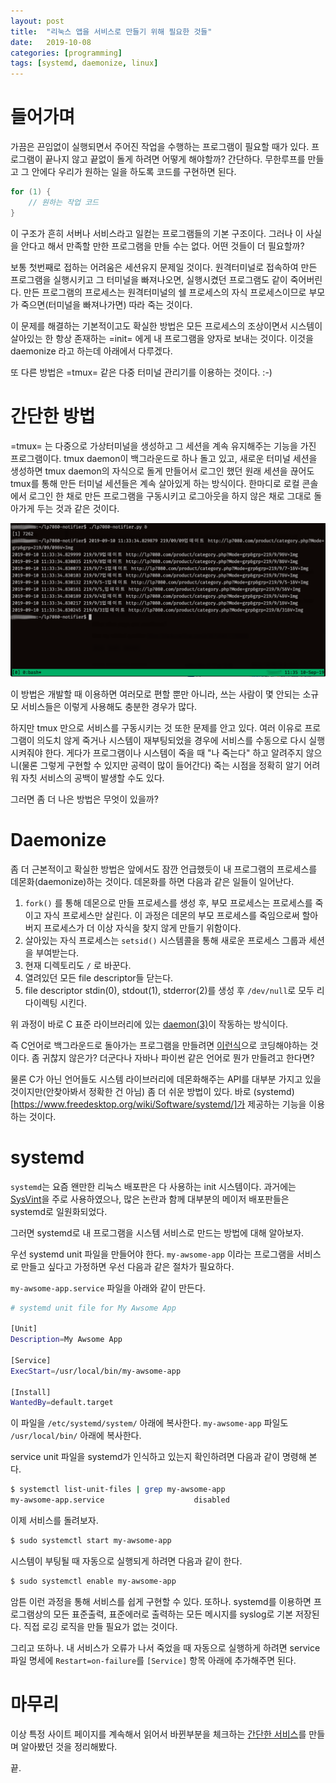```yaml
---
layout: post
title:  "리눅스 앱을 서비스로 만들기 위해 필요한 것들"
date:   2019-10-08
categories: [programming]
tags: [systemd, daemonize, linux]
---
```


# 들어가며

가끔은 끈임없이 실행되면서 주어진 작업을 수행하는 프로그램이 필요할
때가 있다. 프로그램이 끝나지 않고 끝없이 돌게 하려면 어떻게 해야할까?
간단하다. 무한루프를 만들고 그 안에다 우리가 원하는 일을 하도록 코드를
구현하면 된다.

```c
for (1) {
	// 원하는 작업 코드
}
```

이 구조가 흔히 서버나 서비스라고 일컫는 프로그램들의 기본
구조이다. 그러나 이 사실을 안다고 해서 만족할 만한 프로그램을
만들 수는 없다. 어떤 것들이 더 필요할까?


보통 첫번째로 접하는 어려움은 세션유지 문제일 것이다. 원격터미널로
접속하여 만든 프로그램을 실행시키고 그 터미널을 빠져나오면, 실행시켰던
프로그램도 같이 죽어버린다. 만든 프로그램의 프로세스는 원격터미널의 쉘
프로세스의 자식 프로세스이므로 부모가 죽으면(터미널을 빠져나가면) 따라
죽는 것이다.

이 문제를 해결하는 기본적이고도 확실한 방법은 모든 프로세스의
조상이면서 시스템이 살아있는 한 항상 존재하는 =init= 에게 내
프로그램을 양자로 보내는 것이다. 이것을 daemonize 라고 하는데 아래에서
다루겠다.

또 다른 방법은 =tmux= 같은 다중 터미널 관리기를 이용하는 것이다. :-)


# 간단한 방법

=tmux= 는 다중으로 가상터미널을 생성하고 그 세션을 계속 유지해주는
기능을 가진 프로그램이다. tmux daemon이 백그라운드로 하나 돌고 있고,
새로운 터미널 세션을 생성하면 tmux daemon의 자식으로 돌게 만들어서
로그인 했던 원래 세션을 끊어도 tmux를 통해 만든 터미널 세션들은 계속
살아있게 하는 방식이다. 한마디로 로컬 콘솔에서 로그인 한 채로 만든
프로그램을 구동시키고 로그아웃을 하지 않은 채로 그대로 돌아가게 두는
것과 같은 것이다.

![tmux 안에서 프로그램을 구통시킨 화면](/assets/running-app-within-tmux.png)

이 방법은 개발할 때 이용하면 여러모로 편할 뿐만 아니라, 쓰는 사람이 몇
안되는 소규모 서비스들은 이렇게 사용해도 충분한 경우가 많다.

하지만 tmux 만으로 서비스를 구동시키는 것 또한 문제를 안고 있다. 여러
이유로 프로그램이 의도치 않게 죽거나 시스템이 재부팅되었을 경우에
서비스를 수동으로 다시 실행시켜줘야 한다. 게다가 프로그램이나 시스템이
죽을 때 "나 죽는다" 하고 알려주지 않으니(물론 그렇게 구현할 수 있지만
공력이 많이 들어간다) 죽는 시점을 정확히 알기 어려워 자칫 서비스의
공백이 발생할 수도 있다.

그러면 좀 더 나은 방법은 무엇이 있을까?

# Daemonize

좀 더 근본적이고 확실한 방법은 앞에서도 잠깐 언급했듯이 내 프로그램의
프로세스를 데몬화(daemonize)하는 것이다. 데몬화를 하면 다음과 같은 일들이 일어난다.

1. `fork()` 를 통해 데몬으로 만들 프로세스를 생성 후, 부모 프로세스는
   프로세스를 죽이고 자식 프로세스만 살린다. 이 과정은 데몬의 부모
   프로세스를 죽임으로써 할아버지 프로세스가 더 이상 자식을 찾지 않게 만들기 위함이다.
2. 살아있는 자식 프로세스는 `setsid()` 시스템콜을 통해 새로운 프로세스 그룹과 세션을 부여받는다.
3. 현재 디렉토리도 `/` 로 바꾼다.
4. 열려있던 모든 file descriptor들 닫는다.
5. file descriptor stdin(0), stdout(1), stderror(2)를 생성 후 `/dev/null`로 모두 리다이렉팅 시킨다.

위 과정이 바로 C 표준 라이브러리에 있는 [daemon(3)](https://linux.die.net/man/3/daemon)이 작동하는 방식이다.

즉 C언어로 백그라운드로 돌아가는 프로그램을 만들려면 [이런식](https://gist.github.com/copyninja/1033862)으로
코딩해야하는 것이다. 좀 귀찮지 않은가? 더군다나 자바나 파이썬 같은 언어로 뭔가 만들려고 한다면?

물론 C가 아닌 언어들도 시스템 라이브러리에 데몬화해주는 API를 대부분
가지고 있을 것이지만(안찾아봐서 정확한 건 아님) 좀 더 쉬운 방법이 있다. 
바로 (systemd)[https://www.freedesktop.org/wiki/Software/systemd/]가 제공하는 기능을 이용하는 것이다.


# systemd

`systemd`는 요즘 왠만한 리눅스 배포판은 다 사용하는 init
시스템이다. 과거에는
[SysVint](https://wiki.archlinux.org/index.php/SysVinit)을 주로
사용하였으나, 많은 논란과 함께 대부분의 메이저 배포판들은 systemd로
일원화되었다.

그러면 systemd로 내 프로그램을 시스템 서비스로 만드는 방법에 대해 알아보자.

우선 systemd unit 파일을 만들어야 한다. `my-awsome-app` 이라는 프로그램을 서비스로 만들고 싶다고 가정하면 우선 다음과 같은 절차가 필요하다.

 `my-awsome-app.service` 파일을 아래와 같이 만든다.

```sh
# systemd unit file for My Awsome App

[Unit]
Description=My Awsome App

[Service]
ExecStart=/usr/local/bin/my-awsome-app

[Install]
WantedBy=default.target
```

이 파일을 `/etc/systemd/system/` 아래에 복사한다. `my-awsome-app` 파일도 `/usr/local/bin/` 아래에 복사한다.

service unit 파일을 systemd가 인식하고 있는지 확인하려면 다음과 같이 명령해 본다.

```sh
$ systemctl list-unit-files | grep my-awsome-app
my-awsome-app.service                    disabled
```

이제 서비스를 돌려보자.

```sh
$ sudo systemctl start my-awsome-app
```

시스템이 부팅될 때 자동으로 실행되게 하려면 다음과 같이 한다.

```sh
$ sudo systemctl enable my-awsome-app
```

암튼 이런 과정을 통해 서비스를 쉽게 구현할 수 있다. 또하나. systemd를
이용하면 프로그램상의 모든 표준출력, 표준에러로 출력하는 모든 메시지를
syslog로 기본 저장된다. 직접 로깅 로직을 만들 필요가 없는 것이다.

그리고 또하나. 내 서비스가 오류가 나서 죽었을 때 자동으로 실행하게
하려면 service 파일 명세에 `Restart=on-failure`를 `[Service]` 항목 아래에 추가해주면 된다.


# 마무리

이상 특정 사이트 페이지를 계속해서 읽어서 바뀐부분을 체크하는 [간단한
서비스](https://github.com/bbingju/lp7080-notifier)를 만들며 알아봤던
것을 정리해봤다.

끝.
